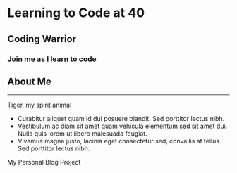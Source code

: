 # Learning to Code at 40

## Coding Warrior 


### Join me as I learn to code

## About Me
-------------

[Tiger, my spirit animal](http://wildcard.codestuff.io/tiger/200/300)

* Curabitur aliquet quam id dui posuere blandit. Sed porttitor lectus nibh.
* Vestibulum ac diam sit amet quam vehicula elementum sed sit amet dui. Nulla quis lorem ut libero malesuada feugiat.
* Vivamus magna justo, lacinia eget consectetur sed, convallis at tellus. Sed porttitor lectus nibh.

My Personal Blog Project
